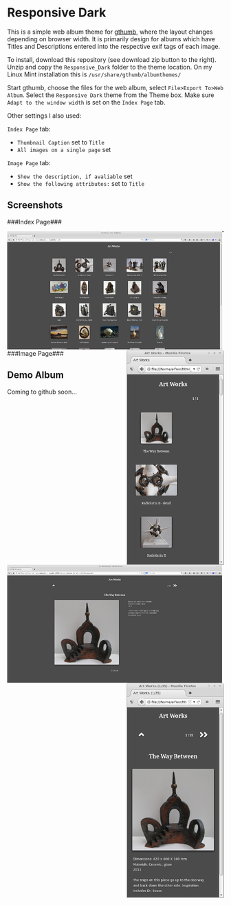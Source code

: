 Responsive Dark
=======================

This is a simple web album theme for [gthumb](https://wiki.gnome.org/Apps/gthumb), where the layout changes depending on browser width. It is primarily design for albums which have Titles and Descriptions entered into the respective exif tags of each image.

To install, download this repository (see download zip button to the right). Unzip and copy the `Responsive_Dark` folder to the theme location. On my Linux Mint installation this is `/usr/share/gthumb/albumthemes/`

Start gthumb, choose the files for the web album, select `File>Export To>Web Album`. Select the `Responsive Dark` theme from the Theme box. Make sure `Adapt to the window width` is set on the `Index Page` tab.

Other settings I also used:

`Index Page` tab:

*  `Thumbnail Caption`  set to `Title`
*  `All images on a single page` set

`Image Page` tab:

*  `Show the description, if avaliable` set
*  `Show the following attributes:` set to `Title`

Screenshots
---------

###Index Page###

<img align="left" src="index_wide_screen.png" alt="index wide screen" />


<img align="right" src="index_narrow_screen.png" alt="index narrow screen" />

-----------------------------------------------------------------


###Image Page###

<img align="left" src="image_wide_screen.png" alt="index wide screen"/>


<img align="right" src="image_narrow_screen.png" alt="index narrow screen" />



Demo Album
---------

Coming to github soon...


